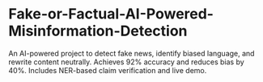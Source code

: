 # Fake-or-Factual-AI-Powered-Misinformation-Detection
An AI-powered project to detect fake news, identify biased language, and rewrite content neutrally. Achieves 92% accuracy and reduces bias by 40%. Includes NER-based claim verification and live demo.
